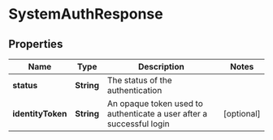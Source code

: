 
# SystemAuthResponse

## Properties
Name | Type | Description | Notes
------------ | ------------- | ------------- | -------------
**status** | **String** | The status of the authentication | 
**identityToken** | **String** | An opaque token used to authenticate a user after a successful login |  [optional]



